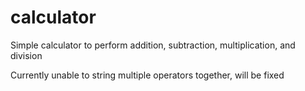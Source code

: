 # calculator
Simple calculator to perform addition, subtraction, multiplication, and division

Currently unable to string multiple operators together, will be fixed